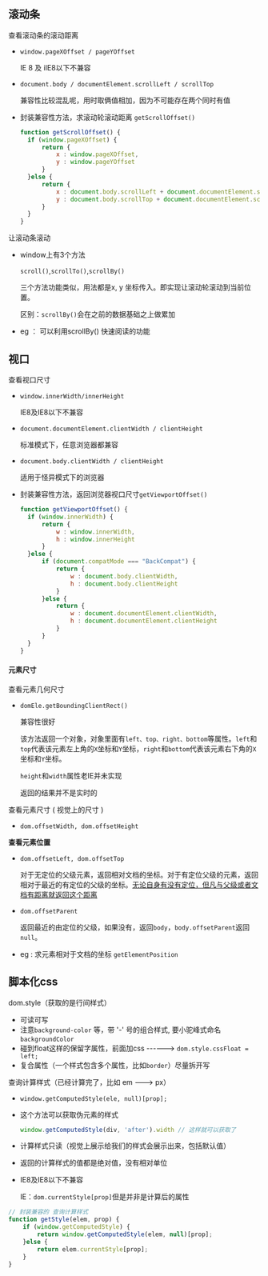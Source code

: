 ## 滚动条

查看滚动条的滚动距离

- `window.pageXOffset / pageYOffset`

  IE 8 及 iIE8以下不兼容

- `document.body / documentElement.scrollLeft / scrollTop`

  兼容性比较混乱呢，用时取俩值相加，因为不可能存在两个同时有值

- 封装兼容性方法，求滚动轮滚动距离 `getScrollOffset()`

  ```js
  function getScrollOffset() {
  	if (window.pageXOffset) {
  		return {
  			x : window.pageXOffset,
  			y : window.pageYOffset
  		}
  	}else {
  		return {
  			x : document.body.scrollLeft + document.documentElement.scrollLeft,
  			y : document.body.scrollTop + document.documentElement.scrollTop,
  		}
  	}
  }
  ```

让滚动条滚动

- window上有3个方法

  `scroll()`,`scrollTo()`,`scrollBy()`

  三个方法功能类似，用法都是x, y 坐标传入。即实现让滚动轮滚动到当前位置。

  区别：`scrollBy()`会在之前的数据基础之上做累加

- eg ： 可以利用scrollBy() 快速阅读的功能

## 视口

查看视口尺寸

- `window.innerWidth/innerHeight`

  IE8及IE8以下不兼容

- `document.documentElement.clientWidth / clientHeight`

  标准模式下，任意浏览器都兼容

- `document.body.clientWidth / clientHeight`

  适用于怪异模式下的浏览器

- 封装兼容性方法，返回浏览器视口尺寸`getViewportOffset()`

  ```js
  function getViewportOffset() {
  	if (window.innerWidth) {
  		return {
  			w : window.innerWidth,
  			h : window.innerHeight
  		}
  	}else {
  		if (document.compatMode === "BackCompat") {
  			return {
  				w : document.body.clientWidth,
  				h : document.body.clientHeight
  			}
  		}else {
  			return {
  				w : document.documentElement.clientWidth,
  				h : document.documentElement.clientHeight
  			}
  		}
  	}
  }
  ```



#### 元素尺寸

查看元素几何尺寸

- `domEle.getBoundingClientRect()`

  兼容性很好

  该方法返回一个对象，对象里面有`left、top、right、bottom`等属性。`left`和`top`代表该元素左上角的`X`坐标和`Y`坐标，`right`和`bottom`代表该元素右下角的`X`坐标和`Y`坐标。 

  `height`和`width`属性老IE并未实现

  返回的结果并不是实时的

查看元素尺寸  (  视觉上的尺寸  )

- `dom.offsetWidth, dom.offsetHeight`

**查看元素位置**

- `dom.offsetLeft, dom.offsetTop`

  对于无定位的父级元素，返回相对文档的坐标。对于有定位父级的元素，返回相对于最近的有定位的父级的坐标。<u>无论自身有没有定位，但凡与父级或者文档有距离就返回这个距离</u>

- `dom.offsetParent`

  返回最近的由定位的父级，如果没有，返回`body`，`body.offsetParent`返回`null`。

- eg : 求元素相对于文档的坐标 `getElementPosition`

  

## 脚本化css

dom.style（获取的是行间样式）

- 可读可写
- 注意`background-color` 等，带 '-' 号的组合样式, 要小驼峰式命名`backgroundColor`
- 碰到float这样的保留字属性，前面加css ------> `dom.style.cssFloat =  left;`
- 复合属性（一个样式包含多个属性，比如`border`）尽量拆开写

查询计算样式（已经计算完了，比如 em ---> px）

- `window.getComputedStyle(ele, null)[prop];`

- 这个方法可以获取伪元素的样式

  ```js
  window.getComputedStyle(div, 'after').width // 这样就可以获取了
  ```

  

- 计算样式只读（视觉上展示给我们的样式会展示出来，包括默认值）

- 返回的计算样式的值都是绝对值，没有相对单位

- IE8及IE8以下不兼容

  IE：`dom.currentStyle[prop]`但是并非是计算后的属性

```js
// 封装兼容的 查询计算样式
function getStyle(elem, prop) {
	if (window.getComputedStyle) {
		return window.getComputedStyle(elem, null)[prop];
	}else {
        return elem.currentStyle[prop];
    }
}
```



